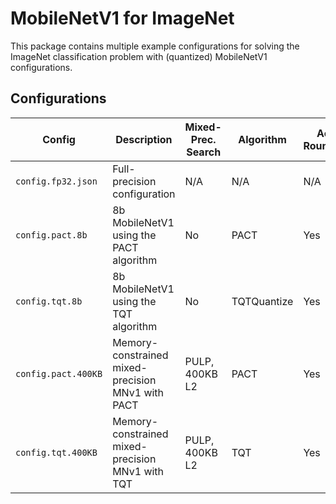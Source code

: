 # MobileNetV1 for ImageNet

This package contains multiple example configurations for solving the
ImageNet classification problem with (quantized) MobileNetV1
configurations.

## Configurations

| Config              | Description                                       | Mixed-Prec. Search | Algorithm   | Act. Rounding | Pretrained | Full Checkpoint | FP32 Accuracy | Final accuracy |
| ------------------- | ------------------------------------------------- | ------------------ | ----------- | ------------- | ---------- | --------------- | ------------- | -------------- |
| `config.fp32.json`  | Full-precision configuration                      | N/A                | N/A         | N/A           | No         | TODO            | N/A           | 68.8%          |
| `config.pact.8b`    | 8b MobileNetV1 using the PACT algorithm           | No                 | PACT        | Yes           | TODO       | TODO            | 68.8%         | 69.2%          |
| `config.tqt.8b`     | 8b MobileNetV1 using the TQT algorithm            | No                 | TQTQuantize | Yes           | TODO       | TODO            | 68.8%         | 69.4%          |
| `config.pact.400KB` | Memory-constrained mixed-precision MNv1 with PACT | PULP, 400KB L2     | PACT        | Yes           | TODO       | TODO            | 68.8%         | 65.9%          |
| `config.tqt.400KB`  | Memory-constrained mixed-precision MNv1 with TQT  | PULP, 400KB L2     | TQT         | Yes           | TODO       | TODO            | 68.8%         | 67.0%%         |
